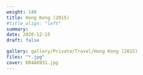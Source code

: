 ```yaml
---
weight: 140
title: Hong Kong (2015)
#title_align: "left"
summary: 
date: 2020-12-15
draft: false

gallery: gallery/Private/Travel/Hong Kong (2015)
files: "*.jpg"
cover: KR4A8931.jpg
---
```

